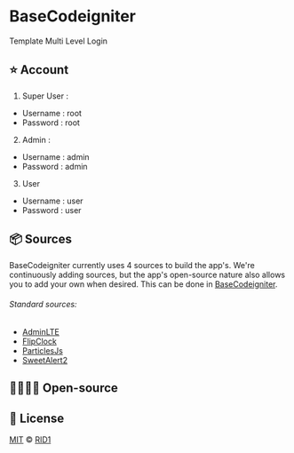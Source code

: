 # BaseCodeigniter
Template Multi Level Login

## ⭐️ Account
1. Super User :
  * Username : root
  * Password : root
2. Admin :
  * Username : admin
  * Password : admin
3. User
* Username : user
* Password : user

## 📦 Sources

BaseCodeigniter currently uses 4 sources to build the app's. We're continuously adding
sources, but the app's open-source nature also allows you to add your own when
desired. This can be done in
[BaseCodeigniter](https://github.com/L200160026/BaseCodeigniter).

###### Standard sources:

* [AdminLTE](https://github.com/ColorlibHQ/AdminLTE)
* [FlipClock](https://github.com/objectivehtml/FlipClock)
* [ParticlesJs](https://github.com/VincentGarreau/particles.js/)
* [SweetAlert2](https://github.com/sweetalert2/sweetalert2)

## 👨‍👨‍👧‍👦 Open-source

## 🔑 License

[MIT](https://github.com/L200160026/BaseCodeigniter/blob/master/license.txt) ©
[RID1](https://instagram.com/rid1bdbx)
